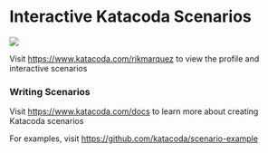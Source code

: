 # Interactive Katacoda Scenarios

[![](http://shields.katacoda.com/katacoda/rikmarquez/count.svg)](https://www.katacoda.com/rikmarquez "Get your profile on Katacoda.com")

Visit https://www.katacoda.com/rikmarquez to view the profile and interactive scenarios

### Writing Scenarios
Visit https://www.katacoda.com/docs to learn more about creating Katacoda scenarios

For examples, visit https://github.com/katacoda/scenario-example
